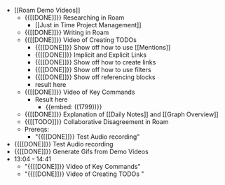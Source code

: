 - [[Roam Demo Videos]]  
    - {{[[DONE]]}} Researching in Roam
        - [[Just in Time Project Management]]
    - {{[[DONE]]}} Writing in Roam
    - {{[[DONE]]}} Video of Creating TODOs 
        - {{[[DONE]]}} Show off how to use [[Mentions]]
        - {{[[DONE]]}} Implicit and Explicit Links
        - {{[[DONE]]}} Show off how to create links 
        - {{[[DONE]]}} Show off how to use filters
        - {{[[DONE]]}} Show off referencing blocks
        - result here
    - {{[[DONE]]}} Video of Key Commands
        - Result here
            - {{embed: ((1799))}}
    - {{[[DONE]]}} Explanation of [[Daily Notes]] and [[Graph Overview]]  
    - {{[[TODO]]}} Collaborative Disagreement in Roam
    - Prereqs:
        - "{{[[DONE]]}} Test Audio recording"
- {{[[DONE]]}} Test Audio recording
- {{[[DONE]]}}  Generate Gifs from Demo Videos
- 13:04  - 14:41
    - "{{[[DONE]]}} Video of Key Commands"
    - "{{[[DONE]]}} Video of Creating TODOs "

